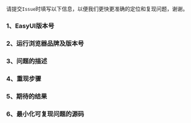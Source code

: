 请提交`Issue`时填写以下信息，以便我们更快更准确的定位和复现问题，谢谢。

### 1、EasyUI版本号

### 2、运行浏览器品牌及版本号

### 3、问题的描述

### 4、重现步骤

### 5、期待的结果

### 6、最小化可复现问题的源码
